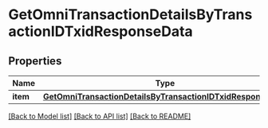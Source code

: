 # GetOmniTransactionDetailsByTransactionIDTxidResponseData


## Properties
Name | Type | Description | Notes
------------ | ------------- | ------------- | -------------
**item** | [**GetOmniTransactionDetailsByTransactionIDTxidResponseItem**](GetOmniTransactionDetailsByTransactionIDTxidResponseItem.md) |  | 

[[Back to Model list]](../README.md#documentation-for-models) [[Back to API list]](../README.md#documentation-for-api-endpoints) [[Back to README]](../README.md)


